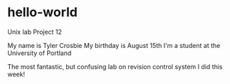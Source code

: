 # hello-world
Unix lab Project 12 

My name is Tyler Crosbie
My birthday is August 15th
I'm a student at the University of Portland

The most fantastic, but confusing lab on revision control system I did this week!
